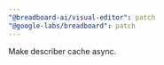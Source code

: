 ```yaml
---
"@breadboard-ai/visual-editor": patch
"@google-labs/breadboard": patch
---
```


Make describer cache async.
